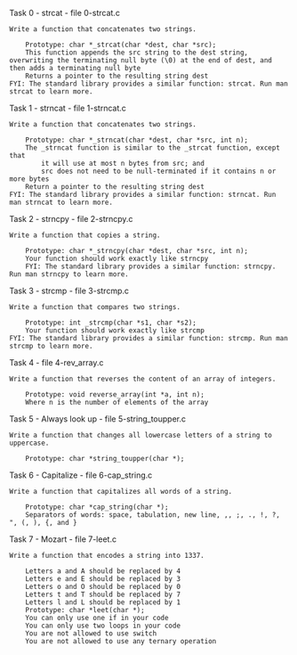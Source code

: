 Task 0 - strcat - file 0-strcat.c

	Write a function that concatenates two strings.

		Prototype: char *_strcat(char *dest, char *src);
		This function appends the src string to the dest string, overwriting the terminating null byte (\0) at the end of dest, and then adds a terminating null byte
		Returns a pointer to the resulting string dest
	FYI: The standard library provides a similar function: strcat. Run man strcat to learn more.

Task 1 - strncat - file 1-strncat.c

	Write a function that concatenates two strings.

		Prototype: char *_strncat(char *dest, char *src, int n);
		The _strncat function is similar to the _strcat function, except that
			it will use at most n bytes from src; and
			src does not need to be null-terminated if it contains n or more bytes
		Return a pointer to the resulting string dest
	FYI: The standard library provides a similar function: strncat. Run man strncat to learn more.

Task 2 - strncpy - file 2-strncpy.c

	Write a function that copies a string.

		Prototype: char *_strncpy(char *dest, char *src, int n);
		Your function should work exactly like strncpy
		FYI: The standard library provides a similar function: strncpy. Run man strncpy to learn more.

Task 3 - strcmp - file 3-strcmp.c

	Write a function that compares two strings.

		Prototype: int _strcmp(char *s1, char *s2);
		Your function should work exactly like strcmp
	FYI: The standard library provides a similar function: strcmp. Run man strcmp to learn more.

Task 4 - file 4-rev_array.c

	Write a function that reverses the content of an array of integers.

		Prototype: void reverse_array(int *a, int n);
		Where n is the number of elements of the array

Task 5 - Always look up - file 5-string_toupper.c

	Write a function that changes all lowercase letters of a string to uppercase.

		Prototype: char *string_toupper(char *);

Task 6 - Capitalize - file 6-cap_string.c

	Write a function that capitalizes all words of a string.

		Prototype: char *cap_string(char *);
		Separators of words: space, tabulation, new line, ,, ;, ., !, ?, ", (, ), {, and }

Task 7 - Mozart - file 7-leet.c

	Write a function that encodes a string into 1337.

		Letters a and A should be replaced by 4
		Letters e and E should be replaced by 3
		Letters o and O should be replaced by 0
		Letters t and T should be replaced by 7
		Letters l and L should be replaced by 1
		Prototype: char *leet(char *);
		You can only use one if in your code
		You can only use two loops in your code
		You are not allowed to use switch
		You are not allowed to use any ternary operation


